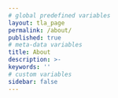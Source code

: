 ```yaml
---
# global predefined variables
layout: tla_page
permalink: /about/
published: true
# meta-data variables
title: About
description: >-
keywords: ''
# custom variables
sidebar: false
---
```

